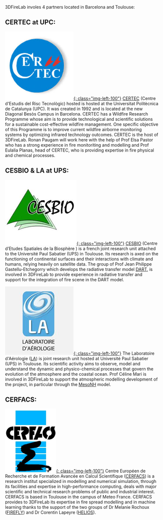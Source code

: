 3DFireLab involes 4 partners located in Barcelona and Toulouse:
<br>

## CERTEC at UPC:
[![UPC](/img/logo/logo_certec.jpeg){: class="img-left-100"}](https://certec.upc.edu/en)
[CERTEC](https://certec.upc.edu/en) (Centre d'Estudis del Risc Tecnològic) hosted is hosted at the Universitat Politècnica de Catalunya (UPC). It was created in 1992 and is located at the new Diagonal Besòs Campus in Barcelona. CERTEC has a Wildfire Research Programme whose aim is to provide technological and scientific solutions for a sustainable cost-effective wildfire management. One specific objective of this Programme is to improve current wildfire airborne monitoring systems by optimizing infrared technology outcomes.
CERTEC is the host of 3DFireLab. Ronan Paugam will work here with the help of Prof Elsa Pastor who has a strong experience in fire monitoriting and modelling and Prof Eulalia Planas, head of CERTEC, who is providing expertise in fire physical and chemical processes.
<br>

## CESBIO & LA at UPS:
[![CESBIO](/img/logo/logo_cesbio.jpeg){: class="img-left-100"}](https://www.cesbio.cnrs.fr/en/homepage-2/)
[CESBIO](https://www.cesbio.cnrs.fr/en/homepage-2/) (Centre d’Etudes Spatiales de la Biosphère ) is a french joint research unit attached to the Université Paul Sabatier (UPS) in Toulouse. Its research is axed on the functioning of continental surfaces and their interactions with climate and humans, relying heavily on satellite data.
The group of Prof Jean Philippe Gastellu-Etchegorry which develops the radiative transfer model [DART](https://dart.omp.eu/#/), is involved in 3DFireLab to provide experience in radiative transfer and support for the integration of fire scene in the DART model.

[![LA](/img/logo/logo_LA.jpeg){: class="img-left-100"}](https://www.aero.obs-mip.fr/)
The Laboratoire d'Aérologie ([LA](https://www.aero.obs-mip.fr)) is joint research unit hosted at  Université Paul Sabatier (UPS) in Toulouse. Its scientific activity aims to observe, model and understand the dynamic and physico-chemical processes that govern the evolution of the atmosphere and the coastal ocean.
Prof Céline Mari is involved in 3DFireLab to support the atmospheric modelling development of the project, in particular through the [MesoNH](http://mesonh.aero.obs-mip.fr/mesonh54) model.
<br>

## CERFACS:
[![CERFACS](/img/logo/logo_cerfacs.png){: class="img-left-100"}](https://cerfacs.fr/)
Centre Européen de Recherche et de Formation Avancée en Calcul Scientifique ([CERFACS](https://cerfacs.fr))
is a research institut specialized in modelling and numerical simulation, through its facilities and expertise in high-performance computing, deals with major scientific and technical research problems of public and industrial interest. CERFACS is based in Toulouse in the campus of Meteo France.
CERFACS provides to 3DFireLab its expertise in fire spread modelling and in machine learning thanks to the support of the two groups of Dr Melanie Rochoux ([FIREFLY](https://cerfacs.fr/propagation-des-feux-de-forets/)) and Dr Corentin Lapeyre ([HELIOS](http://cerfacs.fr/helios/)).
